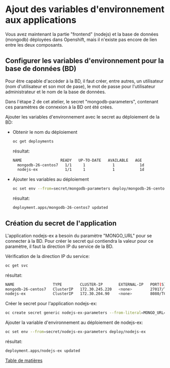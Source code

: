 # Ajout des variables d'environnement aux applications

Vous avez maintenant la partie "frontend" (nodejs) et la base de données (mongodb) déployées dans Openshift, mais il n'existe pas encore de lien entre les deux composants.

## Configurer les variables d'environnement pour la base de données (BD)
Pour être capable d'accèder à la BD, il faut créer, entre autres, un utilisateur (nom d'utilisateur et son mot de pase), le mot de passe pour l'utilisateur administrateur et le nom de la base de données.

Dans l'étape 2 de cet atelier, le secret "mongodb-parameters", contenant ces paramètres de connexion à la BD ont été crées.

Ajouter les variables d'environnement avec le secret au déploiement de la BD:
- Obtenir le nom du déploiement
  ```bash
  oc get deployments
  ```
  résultat:
  ```bash
  NAME                 READY   UP-TO-DATE   AVAILABLE   AGE
    mongodb-26-centos7   1/1     1            1           1d
    nodejs-ex            1/1     1            1           1d
  ```
- Ajouter les variables au déploiement
  ```bash
  oc set env --from=secret/mongodb-parameters deploy/mongodb-26-centos7
  ```
  résultat:
  ```bash
  deployment.apps/mongodb-26-centos7 updated
  ```

## Création du secret de l'application
L'application nodejs-ex a besoin du paramètre "MONGO_URL" pour se connecter à la BD.
Pour créer le secret qui contiendra la valeur pour ce paramètre, il faut la direction IP du service de la BD.

Vérification de la direction IP du service:
```bash
oc get svc
```
résultat:
```bash
NAME                 TYPE        CLUSTER-IP       EXTERNAL-IP   PORT(S)     AGE
mongodb-26-centos7   ClusterIP   172.30.245.220   <none>        27017/TCP   1d
nodejs-ex            ClusterIP   172.30.204.90    <none>        8080/TCP    1d
```
Créer le secret pour l'application nodejs-ex:
```bash
oc create secret generic nodejs-ex-parameters --from-literal=MONGO_URL=mongodb://admin:secret@172.30.245.220:27017/mongo_db
```
Ajouter la variable d'environnement au déploiement de nodejs-ex:
```bash
oc set env --from=secret/nodejs-ex-parameters deploy/nodejs-ex
```
résultat:
```bash
deployment.apps/nodejs-ex updated
```

[Table de matières](README.md)